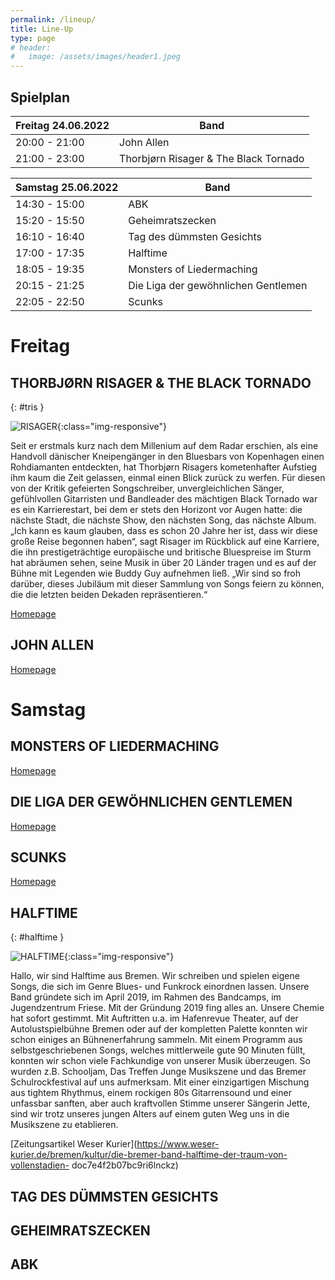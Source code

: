 ```yaml
---
permalink: /lineup/
title: Line-Up
type: page
# header:
#   image: /assets/images/header1.jpeg
---
```


## Spielplan

| Freitag 24.06.2022 | Band |
|-------|--------|
| 20:00 - 21:00 | John Allen |
| 21:00 - 23:00 | Thorbjørn Risager & The Black Tornado |

| Samstag 25.06.2022 | Band |
|-------|--------|
| 14:30 - 15:00 | ABK |
| 15:20 - 15:50 | Geheimratszecken |
| 16:10 - 16:40 | Tag des dümmsten Gesichts |
| 17:00 - 17:35 | Halftime |
| 18:05 - 19:35 | Monsters of Liedermaching |
| 20:15 - 21:25 | Die Liga der gewöhnlichen Gentlemen |
| 22:05 - 22:50 | Scunks |


<!--
Hier zum Download als [Spielplan]( {{ '/assets/downloads/Spielplan_2018.pdf' | relative_url }} )
-->

<!-- | 20:00 - 23:00 | [STRAIGHT](#straight) | -->

<!-- | 14:30 - 15:15 | [LUCAS RIEGER](#lucasrieger) |
| 15:35 - 16:05 | [SCUNKS](#scunks) |
| 16:25 - 16:55 | [SPIT PINK](#spitpink) |
| 17:15 - 18:05 | [BLACK PALMS](#blackpalms) |
| 18:35 - 19:40 | [UWE AGAINST THE MACHINE](#uwe) |
| 20:20 - 21:50 | [KAPELLE PETRA](#kapelle) |
| 22:30 - 23:30 | [BAD NENNDORF BOYS](#bnboys) | -->

# Freitag

## THORBJØRN RISAGER & THE BLACK TORNADO
{: #tris }

![RISAGER]( {{'/assets/images/2022/TRBand2.jpg'|relative_url}} ){:class="img-responsive"}

Seit er erstmals kurz nach dem Millenium auf dem Radar erschien, als eine Handvoll dänischer Kneipengänger in den Bluesbars von Kopenhagen einen Rohdiamanten entdeckten, hat Thorbjørn Risagers kometenhafter Aufstieg ihm kaum die Zeit gelassen, einmal einen Blick zurück zu werfen. Für diesen von der Kritik gefeierten Songschreiber, unvergleichlichen Sänger, gefühlvollen Gitarristen und Bandleader des mächtigen Black Tornado war es ein Karrierestart, bei dem er stets den Horizont vor Augen hatte: die nächste Stadt, die nächste Show, den nächsten Song, das nächste Album.
 „Ich kann es kaum glauben, dass es schon 20 Jahre her ist, dass wir diese große Reise begonnen haben“, sagt Risager im Rückblick auf eine Karriere, die ihn prestigeträchtige europäische und britische Bluespreise im Sturm hat abräumen sehen, seine Musik in über 20 Länder tragen und es auf der Bühne mit Legenden wie Buddy Guy aufnehmen ließ. „Wir sind so froh darüber, dieses Jubiläum mit dieser Sammlung von Songs feiern zu können, die die letzten beiden Dekaden repräsentieren.“

[Homepage](https://risager.info/)

## JOHN ALLEN

[Homepage](https://www.john-allen.de/)


# Samstag

## MONSTERS OF LIEDERMACHING

[Homepage](https://www.monstersofliedermaching.de/)

## DIE LIGA DER GEWÖHNLICHEN GENTLEMEN

[Homepage](diegentlemen.de/)

## SCUNKS

[Homepage](https://scunks.bandcamp.com/)

## HALFTIME
{: #halftime }

![HALFTIME]( {{'/assets/images/2022/halftime.jpeg'|relative_url}} ){:class="img-responsive"}

Hallo, wir sind Halftime aus Bremen. Wir schreiben und spielen eigene Songs, die
sich im Genre Blues- und Funkrock einordnen lassen. Unsere Band gründete sich
im April 2019, im Rahmen des Bandcamps, im Jugendzentrum Friese.
Mit der Gründung 2019 fing alles an. Unsere Chemie hat sofort gestimmt. Mit
Auftritten u.a. im Hafenrevue Theater, auf der Autolustspielbühne Bremen oder
auf der kompletten Palette konnten wir schon einiges an Bühnenerfahrung
sammeln. Mit einem Programm aus selbstgeschriebenen Songs, welches
mittlerweile gute 90 Minuten füllt, konnten wir schon viele Fachkundige von
unserer Musik überzeugen. So wurden z.B. Schooljam, Das Treffen Junge
Musikszene und das Bremer Schulrockfestival auf uns aufmerksam. Mit einer
einzigartigen Mischung aus tightem Rhythmus, einem rockigen 80s
Gitarrensound und einer unfassbar sanften, aber auch kraftvollen Stimme
unserer Sängerin Jette, sind wir trotz unseres jungen Alters auf einem guten Weg
uns in die Musikszene zu etablieren.

[Zeitungsartikel Weser Kurier](https://www.weser-kurier.de/bremen/kultur/die-bremer-band-halftime-der-traum-von-vollenstadien-
doc7e4f2b07bc9ri6lnckz)

## TAG DES DÜMMSTEN GESICHTS

<!-- [Homepage](https://scunks.bandcamp.com/) -->


## GEHEIMRATSZECKEN

<!-- [Homepage](https://scunks.bandcamp.com/) -->

## ABK

<!-- [Homepage](https://scunks.bandcamp.com/) -->
